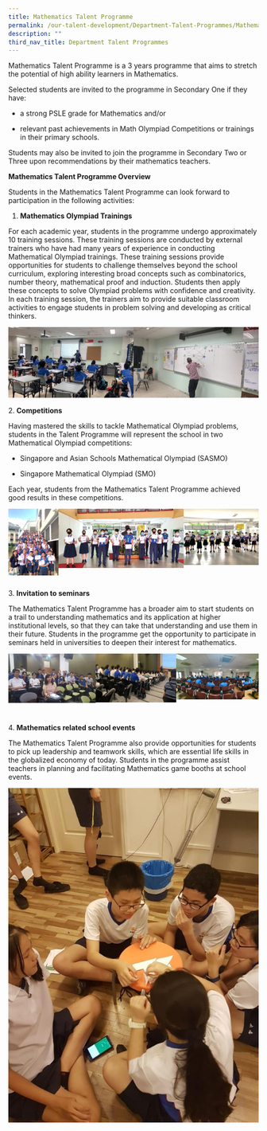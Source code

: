 ```yaml
---
title: Mathematics Talent Programme
permalink: /our-talent-development/Department-Talent-Programmes/Mathematics-Talent-Programme
description: ""
third_nav_title: Department Talent Programmes
---
```

Mathematics Talent Programme is a 3 years programme that aims to stretch the potential of high ability learners in Mathematics.

Selected students are invited to the programme in Secondary One if they have:

*   a strong PSLE grade for Mathematics and/or
    
*   relevant past achievements in Math Olympiad Competitions or trainings in their primary schools.
    

Students may also be invited to join the programme in Secondary Two or Three upon recommendations by their mathematics teachers. 

**Mathematics Talent Programme Overview**

Students in the Mathematics Talent Programme can look forward to participation in the following activities: 

1.  **Mathematics Olympiad Trainings**
    

For each academic year, students in the programme undergo approximately 10 training sessions. These training sessions are conducted by external trainers who have had many years of experience in conducting Mathematical Olympiad trainings. These training sessions provide opportunities for students to challenge themselves beyond the school curriculum, exploring interesting broad concepts such as combinatorics, number theory, mathematical proof and induction. Students then apply these concepts to solve Olympiad problems with confidence and creativity. In each training session, the trainers aim to provide suitable classroom activities to engage students in problem solving and developing as critical thinkers.

<img src="/images/mtp.jpeg" 
     style="width:50%;float:left">
<img src="/images/mtp2.jpeg" 
     style="width:50%">
		 
		 
2\.  **Competitions**
    

Having mastered the skills to tackle Mathematical Olympiad problems, students in the Talent Programme will represent the school in two Mathematical Olympiad competitions:

*   Singapore and Asian Schools Mathematical Olympiad (SASMO)
    
*   Singapore Mathematical Olympiad (SMO) 

Each year, students from the Mathematics Talent Programme achieved good results in these competitions.


<img src="/images/mtp3.png" 
     style="width:20%;float:left">
<img src="/images/mtp4.png" 
     style="width:50%;float:left">
<img src="/images/mtp5.png" 
     style="width:30%">

<br>
		 
3\.  **Invitation to seminars** 
    

The Mathematics Talent Programme has a broader aim to start students on a trail to understanding mathematics and its application at higher institutional levels, so that they can take that understanding and use them in their future. Students in the programme get the opportunity to participate in seminars held in universities to deepen their interest for mathematics.

<img src="/images/mtp6.jpeg" 
     style="width:35%;float:left">
<img src="/images/mtp7.jpeg" 
     style="width:32%;float:left">
<img src="/images/mtp8.jpeg" 
     style="width:33%">

<br>

4\.  **Mathematics related school events** 
    

The Mathematics Talent Programme also provide opportunities for students to pick up leadership and teamwork skills, which are essential life skills in the globalized economy of today. Students in the programme assist teachers in planning and facilitating Mathematics game booths at school events.

![](/images/mtp9.jpeg)
